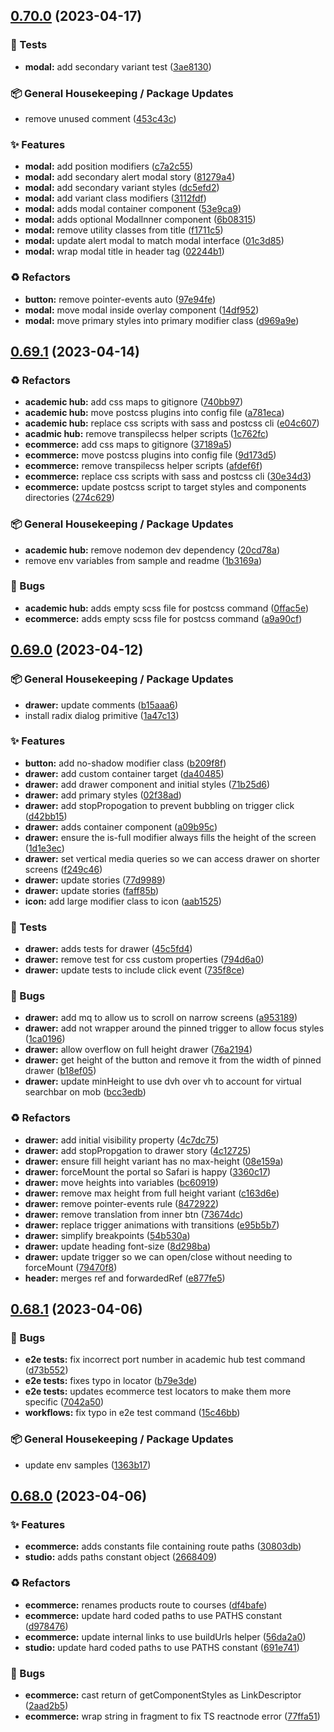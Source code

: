 ## [0.70.0](https://github.com/Open-Study-College/osc/compare/v0.69.1...v0.70.0) (2023-04-17)


### 🧪 Tests

* **modal:** add secondary variant test ([3ae8130](https://github.com/Open-Study-College/osc/commit/3ae81306fd496b3952d288542199318ba4b06b7f))


### 📦 General Housekeeping / Package Updates

* remove unused comment ([453c43c](https://github.com/Open-Study-College/osc/commit/453c43cd09616e48f517ff4ba151a9e93a3f7756))


### ✨ Features

* **modal:** add position modifiers ([c7a2c55](https://github.com/Open-Study-College/osc/commit/c7a2c55af26df605acd790d485d3ebb1a3d10baf))
* **modal:** add secondary alert modal story ([81279a4](https://github.com/Open-Study-College/osc/commit/81279a49796a37653bdbb988369771ed44a0f7e7))
* **modal:** add secondary variant styles ([dc5efd2](https://github.com/Open-Study-College/osc/commit/dc5efd236705778de228e7f6c7d883fc1aaf9a90))
* **modal:** add variant class modifiers ([3112fdf](https://github.com/Open-Study-College/osc/commit/3112fdf6c48a3e623a5ac7b0a18272e6cadd5a2e))
* **modal:** adds modal container component ([53e9ca9](https://github.com/Open-Study-College/osc/commit/53e9ca968c0a22d581345577f104ca5fe267d6d7))
* **modal:** adds optional ModalInner component ([6b08315](https://github.com/Open-Study-College/osc/commit/6b083151a49aed4b41fce7d61728480af007e7c3))
* **modal:** remove utility classes from title ([f1711c5](https://github.com/Open-Study-College/osc/commit/f1711c5989e68112566c8c7c7af20fe9d19a6179))
* **modal:** update alert modal to match modal interface ([01c3d85](https://github.com/Open-Study-College/osc/commit/01c3d85ce5a9fc564b96439cc73f15b72e4f3065))
* **modal:** wrap modal title in header tag ([02244b1](https://github.com/Open-Study-College/osc/commit/02244b1cbcbde0a0408646b847bd29f7bbf6ef52))


### ♻️ Refactors

* **button:** remove pointer-events auto ([97e94fe](https://github.com/Open-Study-College/osc/commit/97e94fee55809b613b08fff925ae5a0c265c598d))
* **modal:** move modal inside overlay component ([14df952](https://github.com/Open-Study-College/osc/commit/14df952dd2f7f1dc9a7454991741684e5d06173e))
* **modal:** move primary styles into primary modifier class ([d969a9e](https://github.com/Open-Study-College/osc/commit/d969a9e42be6132045679c4ceeb32736799ce6b4))

## [0.69.1](https://github.com/Open-Study-College/osc/compare/v0.69.0...v0.69.1) (2023-04-14)


### ♻️ Refactors

* **academic hub:** add css maps to gitignore ([740bb97](https://github.com/Open-Study-College/osc/commit/740bb978183003d21a31e1d2e5ec6ec4bcddf051))
* **academic hub:** move postcss plugins into config file ([a781eca](https://github.com/Open-Study-College/osc/commit/a781eca3c23ac43b045ae89a65091abad51836a3))
* **academic hub:** replace css scripts with sass and postcss cli ([e04c607](https://github.com/Open-Study-College/osc/commit/e04c607e5b662a25ef4c054edf0a06c1ba6c2e97))
* **acadmic hub:** remove transpilecss helper scripts ([1c762fc](https://github.com/Open-Study-College/osc/commit/1c762fc127c22ea99b769da688ff08f07f66de4e))
* **ecommerce:** add css maps to gitignore ([37189a5](https://github.com/Open-Study-College/osc/commit/37189a527321afbd94961c0c3c85d19ecc53f256))
* **ecommerce:** move postcss plugins into config file ([9d173d5](https://github.com/Open-Study-College/osc/commit/9d173d5fbba1398ec2b00349ed7dd28173082eb3))
* **ecommerce:** remove transpilecss helper scripts ([afdef6f](https://github.com/Open-Study-College/osc/commit/afdef6fa17b87b92c9e705b8b34f1242c2ed3d14))
* **ecommerce:** replace css scripts with sass and postcss cli ([30e34d3](https://github.com/Open-Study-College/osc/commit/30e34d3730542b3cc715426f6f3b0272b9da79c2))
* **ecommerce:** update postcss script to target styles and components directories ([274c629](https://github.com/Open-Study-College/osc/commit/274c629bb74332ffadcab3bb8d2b91854ab00a16))


### 📦 General Housekeeping / Package Updates

* **academic hub:** remove nodemon dev dependency ([20cd78a](https://github.com/Open-Study-College/osc/commit/20cd78a96e08f20caf2adb62039e46e048320dcb))
* remove env variables from sample and readme ([1b3169a](https://github.com/Open-Study-College/osc/commit/1b3169af5a0fa0c1d263b0b5a83e23ac2a66c108))


### 🐛 Bugs

* **academic hub:** adds empty scss file for postcss command ([0ffac5e](https://github.com/Open-Study-College/osc/commit/0ffac5e725a5d4f67324321c7469fc6ace01aac9))
* **ecommerce:** adds empty scss file for postcss command ([a9a90cf](https://github.com/Open-Study-College/osc/commit/a9a90cfd16e341fdd28045ea8070c30d0dbd68a6))

## [0.69.0](https://github.com/Open-Study-College/osc/compare/v0.68.1...v0.69.0) (2023-04-12)


### 📦 General Housekeeping / Package Updates

* **drawer:** update comments ([b15aaa6](https://github.com/Open-Study-College/osc/commit/b15aaa6d2c54741dda47e499bd1edc14adfcde7f))
* install radix dialog primitive ([1a47c13](https://github.com/Open-Study-College/osc/commit/1a47c1328d803c94f477a2304a8156f5d58acf48))


### ✨ Features

* **button:** add no-shadow modifier class ([b209f8f](https://github.com/Open-Study-College/osc/commit/b209f8f795ff3e7ba5c23464502c64ae01881c7b))
* **drawer:** add custom container target ([da40485](https://github.com/Open-Study-College/osc/commit/da404853750b9162d265ebdec1229f85c3682d8b))
* **drawer:** add drawer component and initial styles ([71b25d6](https://github.com/Open-Study-College/osc/commit/71b25d67f793860fed7eed281203f972ea4df3c6))
* **drawer:** add primary styles ([02f38ad](https://github.com/Open-Study-College/osc/commit/02f38ad28b47803f453733b4ff86ae55967e6b82))
* **drawer:** add stopPropogation to prevent bubbling on trigger click ([d42bb15](https://github.com/Open-Study-College/osc/commit/d42bb151ac075bcc4b786e343ed429c99e2e503a))
* **drawer:** adds container component ([a09b95c](https://github.com/Open-Study-College/osc/commit/a09b95cf0be4e332d694de189fb725731380d4ec))
* **drawer:** ensure the is-full modifier always fills the height of the screen ([1d1e3ec](https://github.com/Open-Study-College/osc/commit/1d1e3ec5e3ae93d45daac52d1ee90ebc0fb99b30))
* **drawer:** set vertical media queries so we can access drawer on shorter screens ([f249c46](https://github.com/Open-Study-College/osc/commit/f249c46d0c4e8c267262fd45cc24a9c7399ec628))
* **drawer:** update stories ([77d9989](https://github.com/Open-Study-College/osc/commit/77d9989fae654bec9f23894a58337e2010e0149a))
* **drawer:** update stories ([faff85b](https://github.com/Open-Study-College/osc/commit/faff85b143808f8ceefc478d4c2f88ff620d9034))
* **icon:** add large modifier class to icon ([aab1525](https://github.com/Open-Study-College/osc/commit/aab1525f0b1e1e85c968eaf6a37402ce347ef93c))


### 🧪 Tests

* **drawer:** adds tests for drawer ([45c5fd4](https://github.com/Open-Study-College/osc/commit/45c5fd40d92d16dee8a89494701665231ce55cd5))
* **drawer:** remove test for css custom properties ([794d6a0](https://github.com/Open-Study-College/osc/commit/794d6a0b8ad032b5f3e1f6d5dee906505a4b1a3f))
* **drawer:** update tests to include click event ([735f8ce](https://github.com/Open-Study-College/osc/commit/735f8cef95f6a420540d9a2750938081df9bb44f))


### 🐛 Bugs

* **drawer:** add mq to allow us to scroll on narrow screens ([a953189](https://github.com/Open-Study-College/osc/commit/a953189315661c929885bb23f989785f9573c1af))
* **drawer:** add not wrapper around the pinned trigger to allow focus styles ([1ca0196](https://github.com/Open-Study-College/osc/commit/1ca0196720f99de5019a04b7848da709ac2ebdaf))
* **drawer:** allow overflow on full height drawer ([76a2194](https://github.com/Open-Study-College/osc/commit/76a219457c2d2c69cbbe04111d1d474318124a74))
* **drawer:** get height of the button and remove it from the width of pinned drawer ([b18ef05](https://github.com/Open-Study-College/osc/commit/b18ef057e049fda216f8c1c03b7bfef5e8b168db))
* **drawer:** update minHeight to use dvh over vh to account for virtual searchbar on mob ([bcc3edb](https://github.com/Open-Study-College/osc/commit/bcc3edbf42beac5983a71eeeb6d2c11cf6c4609e))


### ♻️ Refactors

* **drawer:** add initial visibility property ([4c7dc75](https://github.com/Open-Study-College/osc/commit/4c7dc75e60f1defc60f90c04035b706a2d50e5c0))
* **drawer:** add stopPropgation to drawer story ([4c12725](https://github.com/Open-Study-College/osc/commit/4c127251db978312e7aa8cf0999e390170203671))
* **drawer:** ensure fill height variant has no max-height ([08e159a](https://github.com/Open-Study-College/osc/commit/08e159a168dc7ab5207e962126ad1defae11a07a))
* **drawer:** forceMount the portal so Safari is happy ([3360c17](https://github.com/Open-Study-College/osc/commit/3360c1780762ca0a92274457c0f31f4a5f7a4ea7))
* **drawer:** move heights into variables ([bc60919](https://github.com/Open-Study-College/osc/commit/bc6091957d46feb4af8b008a1243cba0bb924029))
* **drawer:** remove max height from full height variant ([c163d6e](https://github.com/Open-Study-College/osc/commit/c163d6ee6299b00f36e8a5158be31172c5f11930))
* **drawer:** remove pointer-events rule ([8472922](https://github.com/Open-Study-College/osc/commit/847292283e0c31b2efacb3550ce243ef530c7b80))
* **drawer:** remove translation from inner btn ([73674dc](https://github.com/Open-Study-College/osc/commit/73674dce20a7fae4719b5eae8829fce126b60d08))
* **drawer:** replace trigger animations with transitions ([e95b5b7](https://github.com/Open-Study-College/osc/commit/e95b5b7188645efb4b00440e326406d3a7cf7c8e))
* **drawer:** simplify breakpoints ([54b530a](https://github.com/Open-Study-College/osc/commit/54b530a97a953e8b76fa04264fe6951c2bb0a12b))
* **drawer:** update heading font-size ([8d298ba](https://github.com/Open-Study-College/osc/commit/8d298ba05a85d9769d891e1e95cb7bded806e4f0))
* **drawer:** update trigger so we can open/close without needing to forceMount ([79470f8](https://github.com/Open-Study-College/osc/commit/79470f830b2afa9a25acaba4598cd62cc79c39f1))
* **header:** merges ref and forwardedRef ([e877fe5](https://github.com/Open-Study-College/osc/commit/e877fe5022a5b5907ef326db72ae55bdc794f717))

## [0.68.1](https://github.com/Open-Study-College/osc/compare/v0.68.0...v0.68.1) (2023-04-06)


### 🐛 Bugs

* **e2e tests:** fix incorrect port number in academic hub test command ([d73b552](https://github.com/Open-Study-College/osc/commit/d73b552bc8fef0e059584a48fedc7af5606b96f4))
* **e2e tests:** fixes typo in locator ([b79e3de](https://github.com/Open-Study-College/osc/commit/b79e3def2b4c246bcb7272e90eceff9a239c0b4a))
* **e2e tests:** updates ecommerce test locators to make them more specific ([7042a50](https://github.com/Open-Study-College/osc/commit/7042a50ada7b75e14d9bcd0a7955b38d1efa56d0))
* **workflows:** fix typo in e2e test command ([15c46bb](https://github.com/Open-Study-College/osc/commit/15c46bba3b116db421ea61fa68155cefeaf0d9dc))


### 📦 General Housekeeping / Package Updates

* update env samples ([1363b17](https://github.com/Open-Study-College/osc/commit/1363b1724ce340a428c24cae9aebc5655c6735ed))

## [0.68.0](https://github.com/Open-Study-College/osc/compare/v0.67.1...v0.68.0) (2023-04-06)


### ✨ Features

* **ecommerce:** adds constants file containing route paths ([30803db](https://github.com/Open-Study-College/osc/commit/30803db14e71c25047d978e6e9647f039f45be23))
* **studio:** adds paths constant object ([2668409](https://github.com/Open-Study-College/osc/commit/2668409c260f7508fbafea7e42d10426ec13d98c))


### ♻️ Refactors

* **ecommerce:** renames products route to courses ([df4bafe](https://github.com/Open-Study-College/osc/commit/df4bafe0d189249e990f8787897b393fb299fd4d))
* **ecommerce:** update hard coded paths to use PATHS constant ([d978476](https://github.com/Open-Study-College/osc/commit/d978476691b8a018f03c84ca5eaf560b5976459f))
* **ecommerce:** update internal links to use buildUrls helper ([56da2a0](https://github.com/Open-Study-College/osc/commit/56da2a00f260a56165dac2cbf7744dfe1165c6fb))
* **studio:** update hard coded paths to use PATHS constant ([691e741](https://github.com/Open-Study-College/osc/commit/691e741f5fe3a79e6271df5bd716272c4ca74054))


### 🐛 Bugs

* **ecommerce:** cast return of getComponentStyles as LinkDescriptor ([2aad2b5](https://github.com/Open-Study-College/osc/commit/2aad2b5d9aca33d5ccf4e877a75d1ff04d458070))
* **ecommerce:** wrap string in fragment to fix TS reactnode error ([77ffa51](https://github.com/Open-Study-College/osc/commit/77ffa5137a82ae8651c8abbaf57209df438d08a1))

